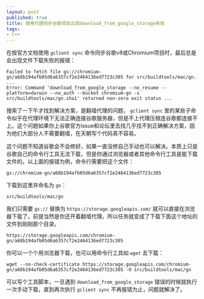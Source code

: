 ```yaml
---
layout: post
published: true
title: 使用代理同步谷歌项目出现download_from_google_storage失败
tags:
- C++
---
```

在按官方文档使用 `gclient sync` 命令同步谷歌v8或Chromium项目时，最后总是会出现文件下载失败的报错：

```
Failed to fetch file gs://chromium-gn/a68b194afb05d6a6357cf2e2464136ed7723c305 for src/buildtools/mac/gn.
...
Error: Command 'download_from_google_storage --no_resume --platform=darwin --no_auth --bucket chromium-gn -s src/buildtools/mac/gn.sha1' returned non-zero exit status ...
```
搜索了一下午才找到解决方案，是翻墙代理的问题， `gclient sync` 里的某些子命令似乎在代理环境下无法正确连接谷歌服务器，但是不上代理压根连谷歌都连接不上。这个问题如果你上谷歌官方issue和论坛里去找几乎找不到正确解决方案，因为他们大部分人不需要翻墙，在天朝写个代码真不容易。

这个问题不知道谷歌会不会修好，如果一直没修自己手动也可以解决。本质上只是谷歌自己的命令行工具无法下载，但是你通过浏览器或者其他命令行工具是能下载文件的。以上面的报错为例，命令行需要把这个文件：

```
gs://chromium-gn/a68b194afb05d6a6357cf2e2464136ed7723c305
``` 
下载到这里并命名为 `gn`：

```
src/buildtools/mac/gn
```
我们只需要 `gs://` 替换为 `https://storage.googleapis.com/` 就可以直接在浏览器下载了。前提当然是你还开着翻墙代理。所以任务就变成了下载下面这个地址的文件到刚刚那个目录。

```
https://storage.googleapis.com/chromium-gn/a68b194afb05d6a6357cf2e2464136ed7723c305
```
你可以一个个用浏览器下载，也可以用命令行工具如 `wget` 去下载：

```
wget --no-check-certificate https://storage.googleapis.com/chromium-gn/a68b194afb05d6a6357cf2e2464136ed7723c305 -O src/buildtools/mac/gn
```
可以写个工具脚本，一旦遇到 `download_from_google_storage` 错误的时候就执行一次手动下载，直到再次执行 `gclient sync` 不再报错为止，问题就解决了。